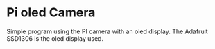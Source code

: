 # Pi oled Camera

Simple program using the PI camera with an oled display. The Adafruit SSD1306 is the oled display used.
